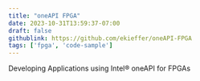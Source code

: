 ```yaml
---
title: "oneAPI FPGA"
date: 2023-10-31T13:59:37-07:00
draft: false
githublink: https://github.com/ekieffer/oneAPI-FPGA
tags: ['fpga', 'code-sample']
---
```

Developing Applications using Intel® oneAPI for FPGAs 
